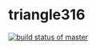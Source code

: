 # triangle316
[![build status of master](https://travis-ci.com/mahnoornizam/triangle316.svg?branch=master)](https://travis-ci.com/mahnoornizam/triangle316)
